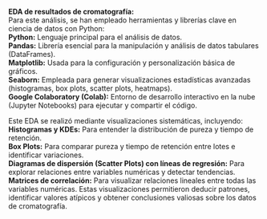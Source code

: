 **EDA de resultados de cromatografía:** <br>
Para este análisis, se han empleado herramientas y librerías clave en ciencia de datos con Python: <br> 
**Python:** Lenguaje principal para el análisis de datos. <br>
**Pandas:** Librería esencial para la manipulación y análisis de datos tabulares (DataFrames).<br> 
**Matplotlib:** Usada para la configuración y personalización básica de gráficos.<br>
**Seaborn:** Empleada para generar visualizaciones estadísticas avanzadas (histogramas, box plots, scatter plots, heatmaps).<br>
**Google Colaboratory (Colab):** Entorno de desarrollo interactivo en la nube (Jupyter Notebooks) para ejecutar y compartir el código.<br>

Este EDA se realizó mediante visualizaciones sistemáticas, incluyendo:<br>
**Histogramas y KDEs:** Para entender la distribución de pureza y tiempo de retención.<br>
**Box Plots:** Para comparar pureza y tiempo de retención entre lotes e identificar variaciones.<br>
**Diagramas de dispersión (Scatter Plots) con líneas de regresión:** Para explorar relaciones entre variables numéricas y detectar tendencias. <br>
**Matrices de correlación:** Para visualizar relaciones lineales entre todas las variables numéricas. Estas visualizaciones permitieron deducir patrones, identificar valores atípicos y obtener conclusiones valiosas sobre los datos de cromatografía.
